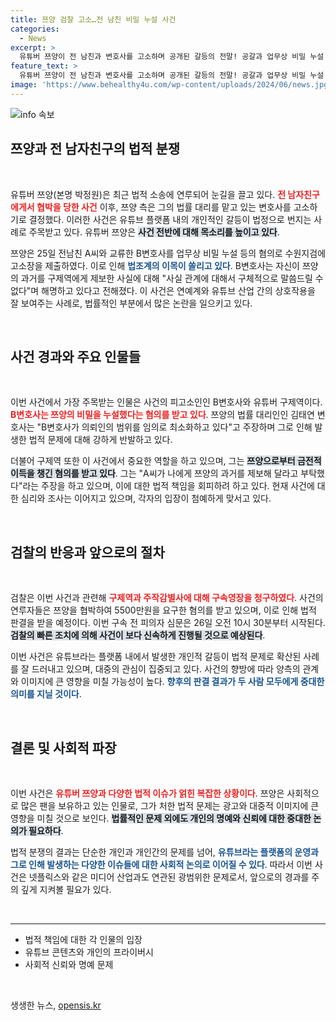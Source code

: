 ```yaml
---
title: 쯔양 검찰 고소…전 남친 비밀 누설 사건
categories:
  - News
excerpt: >
  유튜버 쯔양이 전 남친과 변호사를 고소하며 공개된 갈등의 전말! 공갈과 업무상 비밀 누설 혐의로 검찰에 고소장을 제출한 쯔양, 과연 뒤에 숨겨진 진실은 무엇일까?
feature_text: >
  유튜버 쯔양이 전 남친과 변호사를 고소하며 공개된 갈등의 전말! 공갈과 업무상 비밀 누설 혐의로 검찰에 고소장을 제출한 쯔양, 과연 뒤에 숨겨진 진실은 무엇일까?
image: 'https://www.behealthy4u.com/wp-content/uploads/2024/06/news.jpg'
---
```


<p><img src="https://www.behealthy4u.com/wp-content/uploads/2024/06/news.jpg" alt="info 속보" /></p>

<h2 data-ke-size="size26">쯔양과 전 남자친구의 법적 분쟁</h2>

<p data-ke-size="size16">&nbsp;</p>

<p>유튜버 쯔양(본명 박정원)은 최근 법적 소송에 연루되어 눈길을 끌고 있다. <b><span style="color: #ee2323;">전 남자친구에게서 협박을 당한 사건</span></b> 이후, 쯔양 측은 그의 법률 대리를 맡고 있는 변호사를 고소하기로 결정했다. 이러한 사건은 유튜브 플랫폼 내의 개인적인 갈등이 법정으로 번지는 사례로 주목받고 있다. 유튜버 쯔양은 <b><span style="background-color: #21538527;">사건 전반에 대해 목소리를 높이고 있다</span></b>.</p>

<p>쯔양은 25일 전남친 A씨와 교류한 B변호사를 업무상 비밀 누설 등의 혐의로 수원지검에 고소장을 제출하였다. 이로 인해 <b><span style="color: #1a5490;">법조계의 이목이 쏠리고 있다</span></b>. B변호사는 자신이 쯔양의 과거를 구제역에게 제보한 사실에 대해 "사실 관계에 대해서 구체적으로 말씀드릴 수 없다"며 해명하고 있다고 전해졌다. 이 사건은 연예계와 유튜브 산업 간의 상호작용을 잘 보여주는 사례로, 법률적인 부분에서 많은 논란을 일으키고 있다.</p>

<p data-ke-size="size16">&nbsp;</p>

<h2 data-ke-size="size26">사건 경과와 주요 인물들</h2>

<p data-ke-size="size16">&nbsp;</p>

<p>이번 사건에서 가장 주목받는 인물은 사건의 피고소인인 B변호사와 유튜버 구제역이다. <b><span style="color: #ee2323;">B변호사는 쯔양의 비밀을 누설했다는 혐의를 받고 있다</span></b>. 쯔양의 법률 대리인인 김태연 변호사는 "B변호사가 의뢰인의 범위를 임의로 최소화하고 있다"고 주장하며 그로 인해 발생한 법적 문제에 대해 강하게 반발하고 있다.</p>

<p>더불어 구제역 또한 이 사건에서 중요한 역할을 하고 있으며, 그는 <b><span style="background-color: #21538527;">쯔양으로부터 금전적 이득을 챙긴 혐의를 받고 있다</span></b>. 그는 "A씨가 나에게 쯔양의 과거를 제보해 달라고 부탁했다"라는 주장을 하고 있으며, 이에 대한 법적 책임을 회피하려 하고 있다. 현재 사건에 대한 심리와 조사는 이어지고 있으며, 각자의 입장이 첨예하게 맞서고 있다.</p>

<p data-ke-size="size16">&nbsp;</p>

<h2 data-ke-size="size26">검찰의 반응과 앞으로의 절차</h2>

<p data-ke-size="size16">&nbsp;</p>

<p>검찰은 이번 사건과 관련해 <b><span style="color: #ee2323;">구제역과 주작감별사에 대해 구속영장을 청구하였다</span></b>. 사건의 연루자들은 쯔양을 협박하여 5500만원을 요구한 혐의를 받고 있으며, 이로 인해 법적 판결을 받을 예정이다. 이번 구속 전 피의자 심문은 26일 오전 10시 30분부터 시작된다. <b><span style="background-color: #21538527;">검찰의 빠른 조치에 의해 사건이 보다 신속하게 진행될 것으로 예상된다</span></b>.</p>

<p>이번 사건은 유튜브라는 플랫폼 내에서 발생한 개인적 갈등이 법적 문제로 확산된 사례를 잘 드러내고 있으며, 대중의 관심이 집중되고 있다. 사건의 향방에 따라 양측의 관계와 이미지에 큰 영향을 미칠 가능성이 높다. <b><span style="color: #1a5490;">향후의 판결 결과가 두 사람 모두에게 중대한 의미를 지닐 것이다</span></b>.</p>

<p data-ke-size="size16">&nbsp;</p>

<h2 data-ke-size="size26">결론 및 사회적 파장</h2>

<p data-ke-size="size16">&nbsp;</p>

<p>이번 사건은 <b><span style="color: #ee2323;">유튜버 쯔양과 다양한 법적 이슈가 얽힌 복잡한 상황이다</span></b>. 쯔양은 사회적으로 많은 팬을 보유하고 있는 인물로, 그가 처한 법적 문제는 광고와 대중적 이미지에 큰 영향을 미칠 것으로 보인다. <b><span style="background-color: #21538527;">법률적인 문제 외에도 개인의 명예와 신뢰에 대한 중대한 논의가 필요하다</span></b>.</p>

<p>법적 분쟁의 결과는 단순한 개인과 개인간의 문제를 넘어, <b><span style="color: #1a5490;">유튜브라는 플랫폼의 운영과 그로 인해 발생하는 다양한 이슈들에 대한 사회적 논의로 이어질 수 있다</span></b>. 따라서 이번 사건은 넷플릭스와 같은 미디어 산업과도 연관된 광범위한 문제로서, 앞으로의 경과를 주의 깊게 지켜볼 필요가 있다.</p>

<p data-ke-size="size16">&nbsp;</p>

<hr>

<ul>
    <li>법적 책임에 대한 각 인물의 입장</li>
    <li>유튜브 콘텐츠와 개인의 프라이버시</li>
    <li>사회적 신뢰와 명예 문제</li>
</ul>

<p data-ke-size="size16">&nbsp;</p>
생생한 뉴스, <a href="https://opensis.kr" rel="dofollow">opensis.kr</a>


